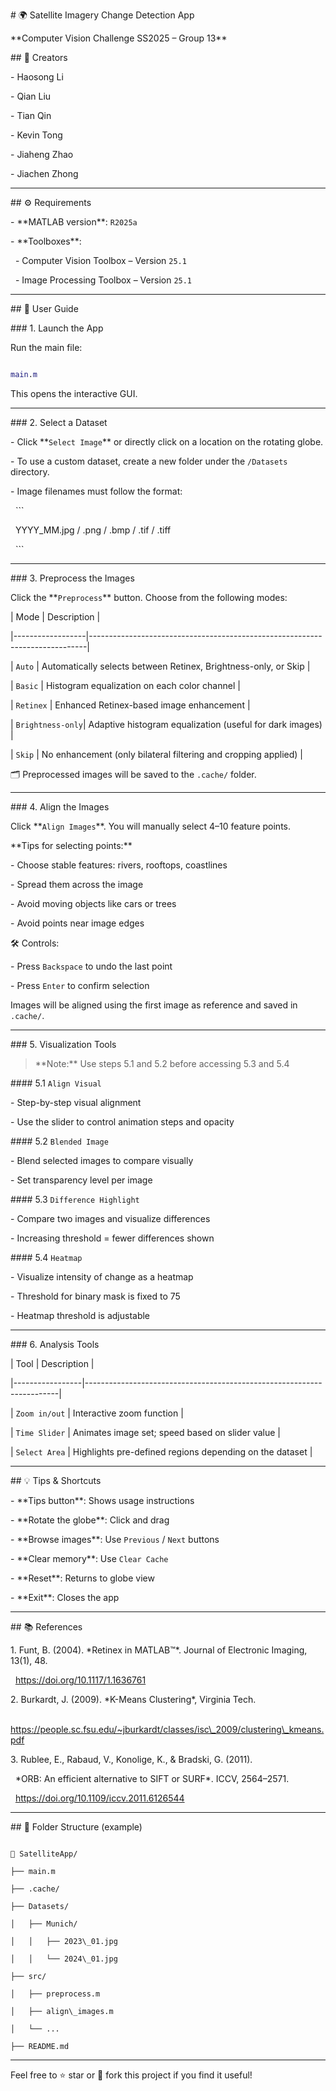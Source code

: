 \# 🌍 Satellite Imagery Change Detection App  

\*\*Computer Vision Challenge SS2025 – Group 13\*\*



\## 👥 Creators

\- Haosong Li  

\- Qian Liu  

\- Tian Qin  

\- Kevin Tong  

\- Jiaheng Zhao  

\- Jiachen Zhong  



---



\## ⚙️ Requirements

\- \*\*MATLAB version\*\*: `R2025a`

\- \*\*Toolboxes\*\*:

&nbsp; - Computer Vision Toolbox – Version `25.1`

&nbsp; - Image Processing Toolbox – Version `25.1`



---



\## 📖 User Guide



\### 1. Launch the App

Run the main file:

```matlab

main.m

```

This opens the interactive GUI.



---



\### 2. Select a Dataset

\- Click \*\*`Select Image`\*\* or directly click on a location on the rotating globe.

\- To use a custom dataset, create a new folder under the `/Datasets` directory.

\- Image filenames must follow the format:

&nbsp; ```

&nbsp; YYYY\_MM.jpg / .png / .bmp / .tif / .tiff

&nbsp; ```



---



\### 3. Preprocess the Images  

Click the \*\*`Preprocess`\*\* button. Choose from the following modes:



| Mode             | Description                                                                 |

|------------------|-----------------------------------------------------------------------------|

| `Auto`           | Automatically selects between Retinex, Brightness-only, or Skip             |

| `Basic`          | Histogram equalization on each color channel                                |

| `Retinex`        | Enhanced Retinex-based image enhancement                                     |

| `Brightness-only`| Adaptive histogram equalization (useful for dark images)                    |

| `Skip`           | No enhancement (only bilateral filtering and cropping applied)              |



🗂 Preprocessed images will be saved to the `.cache/` folder.



---



\### 4. Align the Images  

Click \*\*`Align Images`\*\*. You will manually select 4–10 feature points.



\*\*Tips for selecting points:\*\*

\- Choose stable features: rivers, rooftops, coastlines  

\- Spread them across the image  

\- Avoid moving objects like cars or trees  

\- Avoid points near image edges  



🛠 Controls:

\- Press `Backspace` to undo the last point  

\- Press `Enter` to confirm selection  



Images will be aligned using the first image as reference and saved in `.cache/`.



---



\### 5. Visualization Tools



> \*\*Note:\*\* Use steps 5.1 and 5.2 before accessing 5.3 and 5.4



\#### 5.1 `Align Visual`

\- Step-by-step visual alignment

\- Use the slider to control animation steps and opacity



\#### 5.2 `Blended Image`

\- Blend selected images to compare visually

\- Set transparency level per image



\#### 5.3 `Difference Highlight`

\- Compare two images and visualize differences

\- Increasing threshold = fewer differences shown



\#### 5.4 `Heatmap`

\- Visualize intensity of change as a heatmap  

\- Threshold for binary mask is fixed to 75  

\- Heatmap threshold is adjustable



---



\### 6. Analysis Tools



| Tool            | Description                                                           |

|-----------------|-----------------------------------------------------------------------|

| `Zoom in/out`   | Interactive zoom function                                             |

| `Time Slider`   | Animates image set; speed based on slider value                      |

| `Select Area`   | Highlights pre-defined regions depending on the dataset              |



---



\## 💡 Tips \& Shortcuts



\- \*\*Tips button\*\*: Shows usage instructions

\- \*\*Rotate the globe\*\*: Click and drag

\- \*\*Browse images\*\*: Use `Previous` / `Next` buttons

\- \*\*Clear memory\*\*: Use `Clear Cache`

\- \*\*Reset\*\*: Returns to globe view

\- \*\*Exit\*\*: Closes the app



---



\## 📚 References



1\. Funt, B. (2004). \*Retinex in MATLAB™\*. Journal of Electronic Imaging, 13(1), 48.  

&nbsp;  https://doi.org/10.1117/1.1636761



2\. Burkardt, J. (2009). \*K-Means Clustering\*, Virginia Tech.  

&nbsp;  https://people.sc.fsu.edu/~jburkardt/classes/isc\_2009/clustering\_kmeans.pdf



3\. Rublee, E., Rabaud, V., Konolige, K., \& Bradski, G. (2011).  

&nbsp;  \*ORB: An efficient alternative to SIFT or SURF\*. ICCV, 2564–2571.  

&nbsp;  https://doi.org/10.1109/iccv.2011.6126544



---



\## 📂 Folder Structure (example)

```

📁 SatelliteApp/

├── main.m

├── .cache/

├── Datasets/

│   ├── Munich/

│   │   ├── 2023\_01.jpg

│   │   └── 2024\_01.jpg

├── src/

│   ├── preprocess.m

│   ├── align\_images.m

│   └── ...

├── README.md

```



---



Feel free to ⭐ star or 🍴 fork this project if you find it useful!




